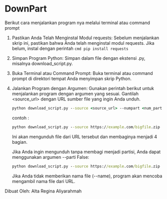 # DownPart

Berikut cara menjalankan program nya melalui terminal atau command prompt
1. Pastikan Anda Telah Menginstal Modul requests:
   Sebelum menjalankan skrip ini, pastikan bahwa Anda telah menginstal modul requests. Jika belum, instal dengan perintah
   ```cmd pip install requests ```

3. Simpan Program Python:
Simpan dalam file dengan ekstensi .py, misalnya download_script.py.

4. Buka Terminal atau Command Prompt:
Buka terminal atau command prompt di direktori tempat Anda menyimpan skrip Python.

5. Jalankan Program dengan Argumen:
Gunakan perintah berikut untuk menjalankan program dengan argumen yang sesuai. Gantilah <source_url> dengan URL sumber file yang ingin Anda unduh.
    ```cmd
    python download_script.py --source <source_url> --numpart <num_parts> --name <file_name>
    ```
    contoh :
    ```cmd
    python download_script.py --source https://example.com/bigfile.zip --numpart 4 --name myfile.zip
    ```
    Ini akan mengunduh file dari URL tersebut dan membaginya menjadi 4 bagian.

    Jika Anda ingin mengunduh tanpa membagi menjadi partisi, Anda dapat menggunakan argumen --parti False:
    ```cmd
    python download_script.py --source https://example.com/bigfile.zip --parti False --name myfile.zip
    ```
    Jika Anda tidak memberikan nama file (--name), program akan mencoba mengambil nama file dari URL.


Dibuat Oleh: Alta Regina Aliyarahmah
